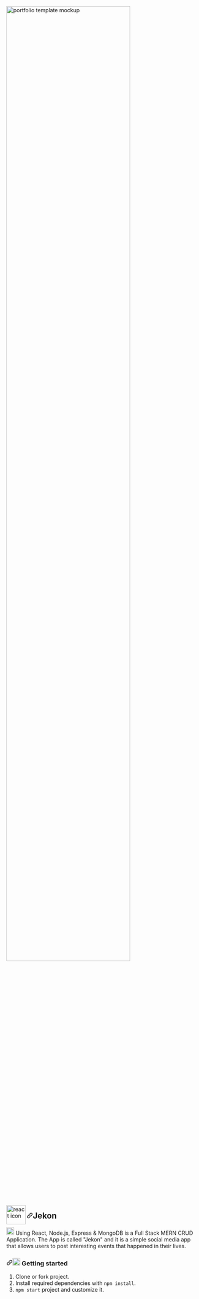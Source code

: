 <article class="markdown-body entry-content container-lg" itemprop="text"><p><a target="_blank" rel="noopener noreferrer" href="https://user-images.githubusercontent.com/76579213/115905706-1a5ef080-a484-11eb-94c4-bbd680ce3951.png"><img width="80%" align="center" src="https://user-images.githubusercontent.com/76579213/115905706-1a5ef080-a484-11eb-94c4-bbd680ce3951.png" alt="portfolio template mockup" style="max-width:100%;"></a> <br></p>
<p><a target="_blank" rel="noopener noreferrer" href="https://github.com/leungwensen/svg-icon/blob/master/dist/svg/logos/react.svg"><img align="left" src="https://github.com/leungwensen/svg-icon/raw/master/dist/svg/logos/react.svg" height="50" alt="react icon" style="max-width:100%;"></a></p>
<h2><a id="user-content-yadee" class="anchor" aria-hidden="true" href="#yadee"><svg class="octicon octicon-link" viewBox="0 0 16 16" version="1.1" width="16" height="16" aria-hidden="true"><path fill-rule="evenodd" d="M7.775 3.275a.75.75 0 001.06 1.06l1.25-1.25a2 2 0 112.83 2.83l-2.5 2.5a2 2 0 01-2.83 0 .75.75 0 00-1.06 1.06 3.5 3.5 0 004.95 0l2.5-2.5a3.5 3.5 0 00-4.95-4.95l-1.25 1.25zm-4.69 9.64a2 2 0 010-2.83l2.5-2.5a2 2 0 012.83 0 .75.75 0 001.06-1.06 3.5 3.5 0 00-4.95 0l-2.5 2.5a3.5 3.5 0 004.95 4.95l1.25-1.25a.75.75 0 00-1.06-1.06l-1.25 1.25a2 2 0 01-2.83 0z"></path></svg></a>Jekon</h2>
<p>
<g-emoji class="g-emoji" alias="star" fallback-src="https://github.githubassets.com/images/icons/emoji/unicode/2b50.png"><img class="emoji" alt="star" height="20" width="20" src="https://github.githubassets.com/images/icons/emoji/unicode/2b50.png"></g-emoji> Using React, Node.js, Express &amp; MongoDB is a Full Stack MERN CRUD Application. The App is called "Jekon" and it is a simple social media app that allows users to post interesting events that happened in their lives.
</p>
<h3><a id="user-content-books-getting-started" class="anchor" aria-hidden="true" href="#books-getting-started"><svg class="octicon octicon-link" viewBox="0 0 16 16" version="1.1" width="16" height="16" aria-hidden="true"><path fill-rule="evenodd" d="M7.775 3.275a.75.75 0 001.06 1.06l1.25-1.25a2 2 0 112.83 2.83l-2.5 2.5a2 2 0 01-2.83 0 .75.75 0 00-1.06 1.06 3.5 3.5 0 004.95 0l2.5-2.5a3.5 3.5 0 00-4.95-4.95l-1.25 1.25zm-4.69 9.64a2 2 0 010-2.83l2.5-2.5a2 2 0 012.83 0 .75.75 0 001.06-1.06 3.5 3.5 0 00-4.95 0l-2.5 2.5a3.5 3.5 0 004.95 4.95l1.25-1.25a.75.75 0 00-1.06-1.06l-1.25 1.25a2 2 0 01-2.83 0z"></path></svg></a><g-emoji class="g-emoji" alias="books" fallback-src="https://github.githubassets.com/images/icons/emoji/unicode/1f4da.png"><img class="emoji" alt="books" height="20" width="20" src="https://github.githubassets.com/images/icons/emoji/unicode/1f4da.png"></g-emoji> Getting started</h3>
<ol>
<li>Clone or fork project.</li>
<li>Install required dependencies with <code>npm install</code>.</li>
<li><code>npm start</code> project and customize it.</li>
</ol>
</article>
